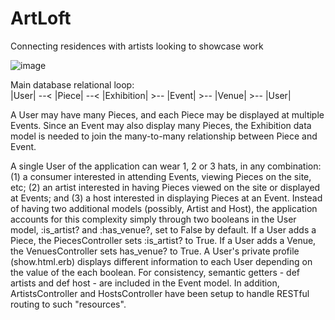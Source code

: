 # ArtLoft

Connecting residences with artists looking to showcase work 

![image](https://s3-us-west-2.amazonaws.com/leafpics/portfolio_page/artloft/one.png)

Main database relational loop:  
|User| --< |Piece| --< |Exhibition| >-- |Event| >-- |Venue| >-- |User|

A User may have many Pieces, and each Piece may be displayed at multiple Events.  Since an Event may also display many Pieces, the Exhibition data model is needed to join the many-to-many relationship between Piece and Event.

A single User of the application can wear 1, 2 or 3 hats, in any combination: (1) a consumer interested in attending Events, viewing Pieces on the site, etc; (2) an artist interested in having Pieces viewed on the site or displayed at Events; and (3) a host interested in displaying Pieces at an Event.  Instead of having two additional models (possibly, Artist and Host), the application accounts for this complexity simply through two booleans in the User model, :is_artist? and :has_venue?, set to False by default.  If a User adds a Piece, the PiecesController sets :is_artist? to True.  If a User adds a Venue, the VenuesController sets has_venue? to True.  A User's private profile (show.html.erb) displays different information to each User depending on the value of the each boolean. For consistency, semantic getters - def artists and def host - are included in the Event model.  In addition, ArtistsController and HostsController have been setup to handle RESTful routing to such "resources".  
